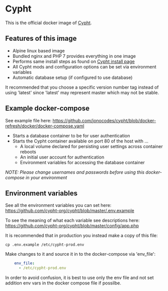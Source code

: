 # Cypht

This is the official docker image of [Cypht](https://cypht.org/).

## Features of this image

* Alpine linux based image
* Bundled nginx and PHP 7 provides everything in one image
* Performs same install steps as found on [Cypht install page](https://cypht.org/install.html)
* All Cypht mods and configuration options can be set via environment variables
* Automatic database setup (if configured to use database)

It recommended that you choose a specific version number tag instead of using 'latest' since 'latest' may represent master which may not be stable.

## Example docker-compose

See example file here:
https://github.com/jonocodes/cypht/blob/docker-refresh/docker/docker-compose.yaml

* Starts a database container to be for user authentication
* Starts the Cypht container available on port 80 of the host with ...
  * A local volume declared for persisting user settings across container reboots
  * An initial user account for authentication
  * Environment variables for accessing the database container

*NOTE: Please change usernames and passwords before using this docker-compose in your environment*

## Environment variables

See all the environment variables you can set here:
https://github.com/cypht-org/cypht/blob/master/.env.example

To see the meaning of what each variable see descriptions here:
https://github.com/cypht-org/cypht/blob/master/config/app.php


It is recommended that in production you instead make a copy of this file:
```
cp .env.example /etc/cypht-prod.env
```

Make changes to it and source it in to the docker-compose via 'env_file':
```yaml
    env_file:
      - /etc/cypht-prod.env
```

In order to avoid confusion, it is best to use only the env file and not set addition env vars in the docker compose file if possilbe.
